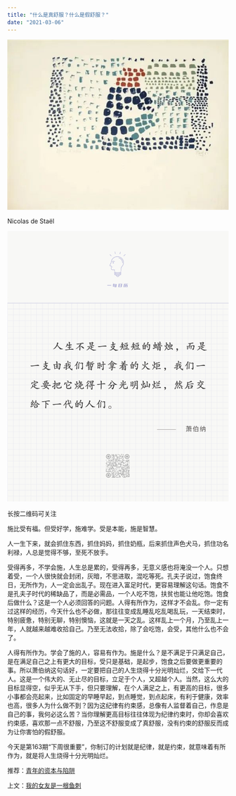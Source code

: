 ```yaml
---
title: "什么是真舒服？什么是假舒服？"
date: "2021-03-06"
---
```


![连岳文章](images/连岳文章picture-7.jpg)

Nicolas de Staël

  

  

![连岳文章](images/连岳文章picture-8.jpg)

长按二维码可关注

  

施比受有福。但受好学，施难学。受是本能，施是智慧。

  

人一生下来，就会抓住东西，抓住妈妈，抓住奶瓶，后来抓住声色犬马，抓住功名利禄，人总是觉得不够，至死不放手。  

  

受得再多，不学会施，人生总是累的，受得再多，无意义感也将淹没一个人。只想着受，一个人很快就会封闭，灰暗，不思进取，混吃等死。孔夫子说过，饱食终日，无所作为，人一定会出乱子。现在进入富足时代，更容易理解这句话。饱食不是孔夫子时代的稀缺品了，而是必需品，一个人吃不饱，扶贫也能让他吃饱。饱食后做什么？这是一个人必须回答的问题。人得有所作为，这样才不会乱。你一定有过这样的经历，今天什么也不必做，那往往变成乱睡乱吃乱喝乱玩，一天结束时，特别疲惫，特别无聊，特别懊恼，这就是一天之乱。这样乱上一个月，乃至乱上一年，人就越来越难收拾自己。乃至无法收拾，除了会吃饱，会受，其他什么也不会了。  

  

人得有所作为。学会了施的人，容易有作为。施是什么？是不满足于只满足自己，是在满足自己之上有更大的目标，受只是基础，是起步，饱食之后要做更重要的事。所以萧伯纳这句话好，一定要把自己的人生烧得十分光明灿烂，交给下一代人。这是一个伟大的、无止尽的目标，立足于个人，又超越个人。当然，这么大的目标显得空，似乎无从下手，但只要理解，在个人满足之上，有更高的目标，很多小事都会亮起来，比如固定的早睡早起，到点睡觉，到点起床，有利于健康，效率也高，很多人为什么做不到？因为这纪律有约束感，总像有人监督着自己，作息是自己的事，我何必这么苦？当你理解更高目标往往体现为纪律约束时，你却会喜欢约束感，喜欢那一点不舒服，乃至这不舒服变成了真舒服，没有约束的舒服反而成为让你害怕的假舒服。

  

今天是第163期“下周很重要”，你制订的计划就是纪律，就是约束，就意味着有所作为，就是将人生烧得十分光明灿烂。  

  

推荐：[](http://mp.weixin.qq.com/s?__biz=MjM5NDU0Mjk2MQ==&mid=2651632772&idx=1&sn=dacb374fe8f2a5fcea472039e612eb79&chksm=bd7e309a8a09b98c3d49bcebaacc05b1ed86958b87329c6b372cac9039818e6233b15e6a0c5d&scene=21#wechat_redirect)[青年的资本与陷阱](http://mp.weixin.qq.com/s?__biz=MjM5NDU0Mjk2MQ==&mid=2651633412&idx=1&sn=c9b5d1dbdf0198837c165018472197a5&chksm=bd7e331a8a09ba0c640527dc9f1cd8dac15e2150afee896b83f972c706160d659db91d3a5589&scene=21#wechat_redirect)  

上文：[我的女友是一根鱼刺](http://mp.weixin.qq.com/s?__biz=MjM5NDU0Mjk2MQ==&mid=2651687527&idx=1&sn=09eb6f525bea229503f1326c3f13aade&chksm=bd7f0e798a08876fd4595ae2664e75df254366cc5675ac291395c5bb4ec75a32cd556a58be8b&scene=21#wechat_redirect)
